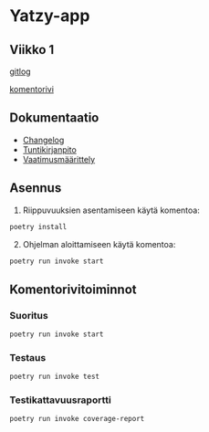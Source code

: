 # Yatzy-app

## Viikko 1

[gitlog](https://github.com/mleikas/ot-harjoitustyo/blob/master/laskarit/viikko1/gitlog.txt)


[komentorivi](https://github.com/mleikas/ot-harjoitustyo/blob/master/laskarit/viikko1/komentorivi.txt)


## Dokumentaatio

- [Changelog](./dokumentaatio/changelog.md)
- [Tuntikirjanpito](./dokumentaatio/tuntikirjanpito.md)
- [Vaatimusmäärittely](./dokumentaatio/vaatimusmaarittely.md)

## Asennus

1. Riippuvuuksien asentamiseen käytä komentoa: 
```bash
poetry install
```

2. Ohjelman aloittamiseen käytä komentoa:
```bash
poetry run invoke start
```

## Komentorivitoiminnot

### Suoritus
```bash
poetry run invoke start
```

### Testaus
```bash
poetry run invoke test
```

### Testikattavuusraportti

```bash
poetry run invoke coverage-report
```

